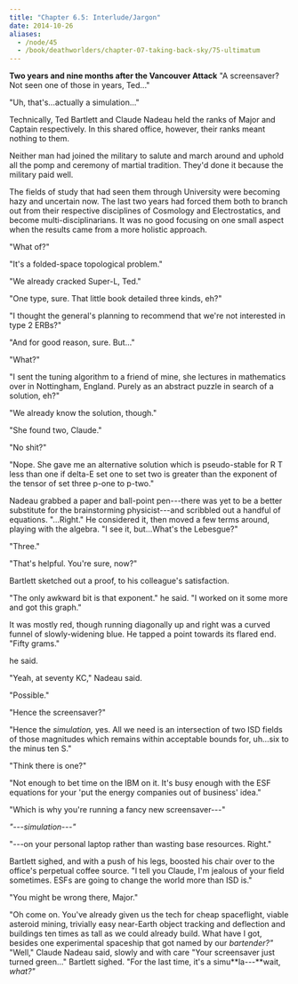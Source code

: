 ```yaml
---
title: "Chapter 6.5: Interlude/Jargon"
date: 2014-10-26
aliases:
  - /node/45
  - /book/deathworlders/chapter-07-taking-back-sky/75-ultimatum
---
```


**Two years and nine months after the Vancouver Attack** "A screensaver? Not seen one of those in years, Ted..."

"Uh, that's...actually a simulation..."

Technically, Ted Bartlett and Claude Nadeau held the ranks of Major and Captain respectively. In this shared office, however, their ranks meant nothing to them.

Neither man had joined the military to salute and march around and uphold all the pomp and ceremony of martial tradition. They'd done it because the military paid well.

The fields of study that had seen them through University were becoming hazy and uncertain now. The last two years had forced them both to branch out from their respective disciplines of Cosmology and Electrostatics, and become multi-disciplinarians. It was no good focusing on one small aspect when the results came from a more holistic approach.

"What of?"

"It's a folded-space topological problem."

"We already cracked Super-L, Ted."

"One type, sure. That little book detailed three kinds, eh?"

"I thought the general's planning to recommend that we're not interested in type 2 ERBs?"

"And for good reason, sure. But..."

"What?"

"I sent the tuning algorithm to a friend of mine, she lectures in mathematics over in Nottingham, England. Purely as an abstract puzzle in search of a solution, eh?"

"We already know the solution, though."

"She found two, Claude."

"No shit?"

"Nope. She gave me an alternative solution which is pseudo-stable for R T less than one if delta-E set one to set two is greater than the exponent of the tensor of set three p-one to p-two."

Nadeau grabbed a paper and ball-point pen---there was yet to be a better substitute for the brainstorming physicist---and scribbled out a handful of equations. "...Right." He considered it, then moved a few terms around, playing with the algebra. "I see it, but...What's the Lebesgue?"

"Three."

"That's helpful. You're sure, now?"

Bartlett sketched out a proof, to his colleague's satisfaction.

"The only awkward bit is that exponent." he said. "I worked on it some more and got this graph."

It was mostly red, though running diagonally up and right was a curved funnel of slowly-widening blue. He tapped a point towards its flared end. "Fifty grams."

he said.

"Yeah, at seventy KC," Nadeau said.

"Possible."

"Hence the screensaver?"

"Hence the *simulation,* yes. All we need is an intersection of two ISD fields of those magnitudes which remains within acceptable bounds for, uh...six to the minus ten S."

"Think there is one?"

"Not enough to bet time on the IBM on it. It's busy enough with the ESF equations for your 'put the energy companies out of business' idea."

"Which is why you're running a fancy new screensaver---"

*"---simulation---"*

"---on your personal laptop rather than wasting base resources. Right."

Bartlett sighed, and with a push of his legs, boosted his chair over to the office's perpetual coffee source. "I tell you Claude, I'm jealous of your field sometimes. ESFs are going to change the world more than ISD is."

"You might be wrong there, Major."

"Oh come on. You've already given us the tech for cheap spaceflight, viable asteroid mining, trivially easy near-Earth object tracking and deflection and buildings ten times as tall as we could already build. What have I got, besides one experimental spaceship that got named by our *bartender?"* "Well," Claude Nadeau said, slowly and with care "Your screensaver just turned green..." Bartlett sighed. "For the last time, it's a simu**la---**wait, *what?"*
